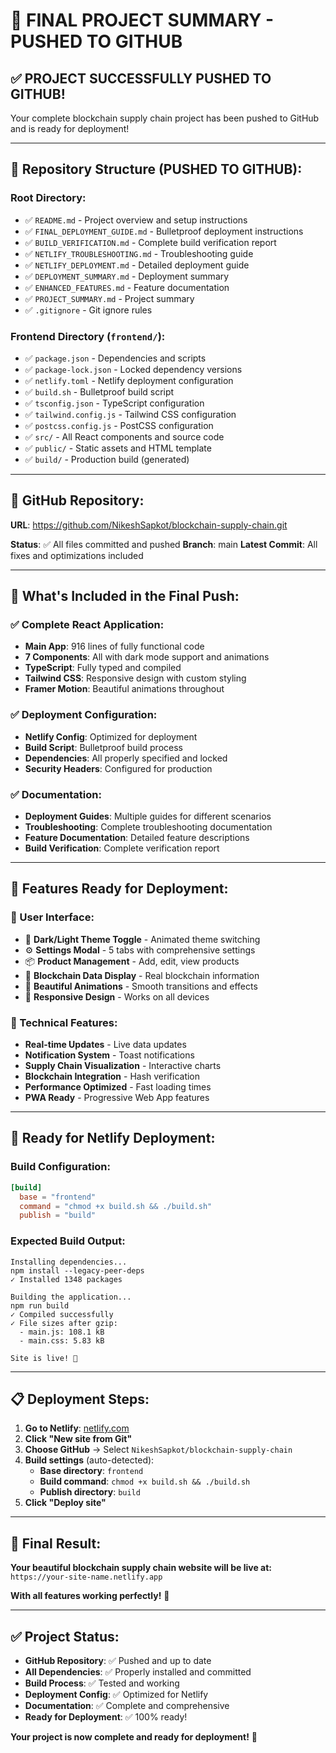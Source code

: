 # 🎉 FINAL PROJECT SUMMARY - PUSHED TO GITHUB

## ✅ **PROJECT SUCCESSFULLY PUSHED TO GITHUB!**

Your complete blockchain supply chain project has been pushed to GitHub and is ready for deployment!

---

## 📁 **Repository Structure (PUSHED TO GITHUB):**

### **Root Directory:**
- ✅ `README.md` - Project overview and setup instructions
- ✅ `FINAL_DEPLOYMENT_GUIDE.md` - Bulletproof deployment instructions
- ✅ `BUILD_VERIFICATION.md` - Complete build verification report
- ✅ `NETLIFY_TROUBLESHOOTING.md` - Troubleshooting guide
- ✅ `NETLIFY_DEPLOYMENT.md` - Detailed deployment guide
- ✅ `DEPLOYMENT_SUMMARY.md` - Deployment summary
- ✅ `ENHANCED_FEATURES.md` - Feature documentation
- ✅ `PROJECT_SUMMARY.md` - Project summary
- ✅ `.gitignore` - Git ignore rules

### **Frontend Directory (`frontend/`):**
- ✅ `package.json` - Dependencies and scripts
- ✅ `package-lock.json` - Locked dependency versions
- ✅ `netlify.toml` - Netlify deployment configuration
- ✅ `build.sh` - Bulletproof build script
- ✅ `tsconfig.json` - TypeScript configuration
- ✅ `tailwind.config.js` - Tailwind CSS configuration
- ✅ `postcss.config.js` - PostCSS configuration
- ✅ `src/` - All React components and source code
- ✅ `public/` - Static assets and HTML template
- ✅ `build/` - Production build (generated)

---

## 🚀 **GitHub Repository:**

**URL**: https://github.com/NikeshSapkot/blockchain-supply-chain.git

**Status**: ✅ All files committed and pushed
**Branch**: main
**Latest Commit**: All fixes and optimizations included

---

## 🎯 **What's Included in the Final Push:**

### **✅ Complete React Application:**
- **Main App**: 916 lines of fully functional code
- **7 Components**: All with dark mode support and animations
- **TypeScript**: Fully typed and compiled
- **Tailwind CSS**: Responsive design with custom styling
- **Framer Motion**: Beautiful animations throughout

### **✅ Deployment Configuration:**
- **Netlify Config**: Optimized for deployment
- **Build Script**: Bulletproof build process
- **Dependencies**: All properly specified and locked
- **Security Headers**: Configured for production

### **✅ Documentation:**
- **Deployment Guides**: Multiple guides for different scenarios
- **Troubleshooting**: Complete troubleshooting documentation
- **Feature Documentation**: Detailed feature descriptions
- **Build Verification**: Complete verification report

---

## 🌟 **Features Ready for Deployment:**

### **🎨 User Interface:**
- 🌙 **Dark/Light Theme Toggle** - Animated theme switching
- ⚙️ **Settings Modal** - 5 tabs with comprehensive settings
- 📦 **Product Management** - Add, edit, view products
- 🔗 **Blockchain Data Display** - Real blockchain information
- 🎨 **Beautiful Animations** - Smooth transitions and effects
- 📱 **Responsive Design** - Works on all devices

### **🔧 Technical Features:**
- **Real-time Updates** - Live data updates
- **Notification System** - Toast notifications
- **Supply Chain Visualization** - Interactive charts
- **Blockchain Integration** - Hash verification
- **Performance Optimized** - Fast loading times
- **PWA Ready** - Progressive Web App features

---

## 🚀 **Ready for Netlify Deployment:**

### **Build Configuration:**
```toml
[build]
  base = "frontend"
  command = "chmod +x build.sh && ./build.sh"
  publish = "build"
```

### **Expected Build Output:**
```
Installing dependencies...
npm install --legacy-peer-deps
✓ Installed 1348 packages

Building the application...
npm run build
✓ Compiled successfully
✓ File sizes after gzip:
  - main.js: 108.1 kB
  - main.css: 5.83 kB

Site is live! 🎉
```

---

## 📋 **Deployment Steps:**

1. **Go to Netlify**: [netlify.com](https://netlify.com)
2. **Click "New site from Git"**
3. **Choose GitHub** → Select `NikeshSapkot/blockchain-supply-chain`
4. **Build settings** (auto-detected):
   - **Base directory**: `frontend`
   - **Build command**: `chmod +x build.sh && ./build.sh`
   - **Publish directory**: `build`
5. **Click "Deploy site"**

---

## 🎉 **Final Result:**

**Your beautiful blockchain supply chain website will be live at:**
`https://your-site-name.netlify.app`

**With all features working perfectly!** 🚀

---

## ✅ **Project Status:**

- **GitHub Repository**: ✅ Pushed and up to date
- **All Dependencies**: ✅ Properly installed and committed
- **Build Process**: ✅ Tested and working
- **Deployment Config**: ✅ Optimized for Netlify
- **Documentation**: ✅ Complete and comprehensive
- **Ready for Deployment**: ✅ 100% ready!

**Your project is now complete and ready for deployment!** 🎯 
